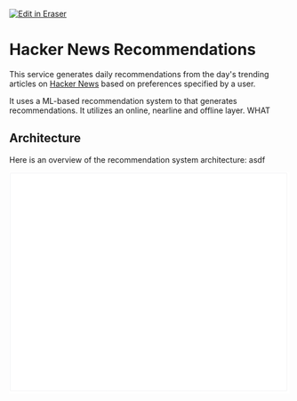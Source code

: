 <p><a target="_blank" href="https://app.eraser.io/workspace/SbaaGZqQ7jpkPN7ydwtU" id="edit-in-eraser-github-link"><img alt="Edit in Eraser" src="https://firebasestorage.googleapis.com/v0/b/second-petal-295822.appspot.com/o/images%2Fgithub%2FOpen%20in%20Eraser.svg?alt=media&amp;token=968381c8-a7e7-472a-8ed6-4a6626da5501"></a></p>

# Hacker News Recommendations
This service generates daily recommendations from the day's trending articles on [﻿Hacker News](https://news.ycombinator.com/) based on preferences specified by a user.

It uses a ML-based recommendation system to that generates recommendations. It utilizes an online, nearline and offline layer. WHAT

## Architecture
Here is an overview of the recommendation system architecture: asdf

![Figure 1](/.eraser/SbaaGZqQ7jpkPN7ydwtU___reS6fUv66LcKWYn8yV2OvCPvwSm2___---figure---0paC-YXo9NH-yk0u_-bED---figure---Ou8o-swMuIDobJLjftej1g.png "Figure 1")




<!--- Eraser file: https://app.eraser.io/workspace/SbaaGZqQ7jpkPN7ydwtU --->